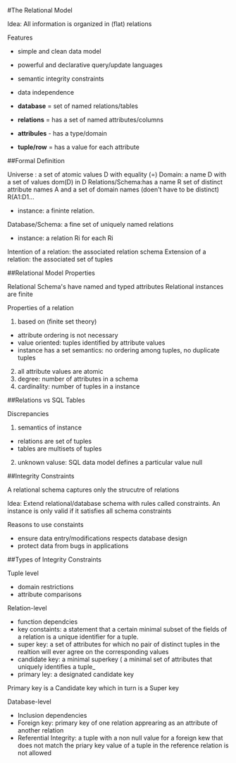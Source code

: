 #The Relational Model

Idea: All information is organized in (flat) relations

Features
* simple and clean data model
* powerful and declarative query/update languages
* semantic integrity constraints
* data independence


* **database** = set of named relations/tables
* **relations** = has a set of named attributes/columns
* **attribules** - has a type/domain
* **tuple/row** = has a value for each attribute
 
##Formal Definition

Universe : a set of atomic values D with equality (=)
Domain: a name D with a set of values dom(D) in D
Relations/Schema:has a name R set of distinct attribute names A and a set of domain names (doen't have to be distinct) R(A1:D1...
- instance: a fininte relation.

Database/Schema: a fine set of uniquely named relations
- instance: a relation Ri for each Ri

Intention of a relation: the associated relation schema
Extension of a relation: the associated set of tuples

##Relational Model Properties

Relational Schema's have named and typed attributes
Relational instances are finite

Properties of a relation
1. based on (finite set theory) 
  - attribute ordering is not necessary
  - value oriented: tuples identified by attribute values
  - instance has a set semantics: no ordering among tuples, no duplicate tuples
2. all attribute values are atomic
3. degree: number of attributes in a schema
4. cardinality: number of tuples in a instance

##Relations vs SQL Tables

Discrepancies
1. semantics of instance
  - relations are set of tuples
  - tables are multisets of tuples
2. unknown valuse: SQL data model defines a particular value null

##Integrity Constraints

A relational schema captures only the strucutre of relations

Idea: Extend relational/database schema with rules called constraints. An instance is only valid if it satisfies all schema constraints

Reasons to use constaints
- ensure data entry/modifications respects database design
- protect data from bugs in applications

##Types of Integrity Constraints

Tuple level
- domain restrictions
- attribute comparisons

Relation-level
- function dependcies 
- key constaints: a statement that a certain minimal subset of the fields of a relation is a unique identifier for a tuple.
 - super key: a set of attributes for which no pair of distinct tuples in the realtion will ever agree on the corresponding values
 - candidate key: a minimal superkey ( a minimal set of attributes that uniquely identifies a tuple_
 - primary ley: a designated candidate key

Primary key is a Candidate key which in turn is a Super key

Database-level
- Inclusion dependencies
- Foreign key: primary key of one relation apprearing as an attribute of another relation
- Referential Integrity: a tuple with a non null value for a foreign kew that does not match the priary key value of a tuple in the reference relation is not allowed
